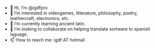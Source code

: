 - 👋 Hi, I’m @igdfpro
- 👀 I’m interested in videogames, litterature, philosophy, poetry, leathercraft, electronics, etc.
- 🌱 I’m currently learning ancient latin.
- 💞️ I’m looking to collaborate on helping translate sortware to spanish laguage.
- 📫 How to reach me: igdf AT hotmail

<!---
igdfpro/igdfpro is a ✨ special ✨ repository because its `README.md` (this file) appears on your GitHub profile.
You can click the Preview link to take a look at your changes.
--->
